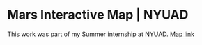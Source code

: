 # Mars Interactive Map | NYUAD

This work was part of my Summer internship at NYUAD.
[Map link](https://al-ateqi.github.io/NYUAD-Mars-Map/)
